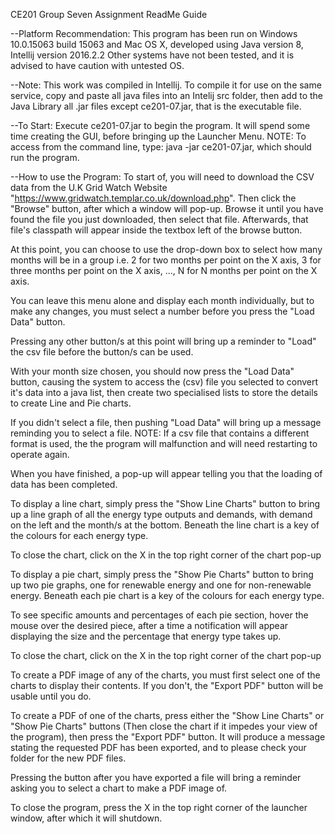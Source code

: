 CE201 Group Seven Assignment ReadMe Guide

--Platform Recommendation:
This program has been run on Windows 10.0.15063 build 15063 and Mac OS X, developed using Java version 8, Intellij version 2016.2.2
Other systems have not been tested, and it is advised to have caution with untested OS.

--Note:
This work was compiled in Intellij. To compile it for use on the same service, copy and paste all java files into an Intelij src folder, then add to the Java Library all .jar files except ce201-07.jar, that is the executable file.

--To Start:
Execute ce201-07.jar to begin the program. It will spend some time creating the GUI, before bringing up the Launcher Menu.
NOTE: To access from the command line, type: java -jar ce201-07.jar, which should run the program.

--How to use the Program:
To start of, you will need to download the CSV data from the U.K Grid Watch Website "https://www.gridwatch.templar.co.uk/download.php". Then click the "Browse" button, after which a window will pop-up. Browse it until you have found the file you just downloaded, then select that file. Afterwards, that file's classpath will appear inside the textbox left of the browse button.

At this point, you can choose to use the drop-down box to select how many months will be in a group i.e. 2 for two months per point on 
the X axis, 3 for three months per point on the X axis, ..., N for N months per point on the X axis.

You can leave this menu alone and display each month individually, but to make any changes, you must select a number before you press
the "Load Data" button.

Pressing any other button/s at this point will bring up a reminder to "Load" the csv file before the button/s can be used.

With your month size chosen, you should now press the "Load Data" button, causing the system to access the (csv) file you selected to convert it's data into a java list, then create two specialised lists to store the details to create Line and Pie charts.

If you didn't select a file, then pushing "Load Data" will bring up a message reminding you to select a file.
NOTE: If a csv file that contains a different format is used, the the program will malfunction and will need restarting to operate again.

When you have finished, a pop-up will appear telling you that the loading of data has been completed.

To display a line chart, simply press the "Show Line Charts" button to bring up a line graph of all the energy type outputs and demands,
with demand on the left and the month/s at the bottom. Beneath the line chart is a key of the colours for each energy type.

To close the chart, click on the X in the top right corner of the chart pop-up

To display a pie chart, simply press the "Show Pie Charts" button to bring up two pie graphs, one for renewable energy and one for non-renewable energy. Beneath each pie chart is a key of the colours for each energy type.

To see specific amounts and percentages of each pie section, hover the mouse over the desired piece, after a time a notification will
appear displaying the size and the percentage that energy type takes up.

To close the chart, click on the X in the top right corner of the chart pop-up

To create a PDF image of any of the charts, you must first select one of the charts to display their contents. If you don't, the "Export PDF" button will be usable until you do. 

To create a PDF of one of the charts, press either the "Show Line Charts" or "Show Pie Charts" buttons (Then close the chart if it impedes your view of the program), then press the "Export PDF" button. It will produce a message stating the requested PDF has been exported, and to please check your folder for the new PDF files.

Pressing the button after you have exported a file will bring a reminder asking you to select a chart to make a PDF image of.

To close the program, press the X in the top right corner of the launcher window, after which it will shutdown.
